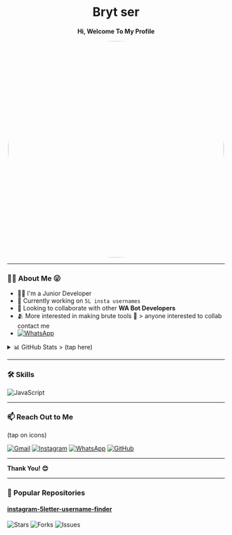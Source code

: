 <h1 align="center">Bryt ser</h1>
<p align="center"><strong>Hi, Welcome To My Profile</strong></p>

<p align="center">
  <img src="https://github.com/xchup.png?size=500" width="500" style="border-radius: 50%" />
</p>

---

### 🙋‍♂️ About Me 😜

- 👨‍💻 I'm a Junior Developer  
- 👑 Currently working on `5L insta usernames `  
- 🤝 Looking to collaborate with other **WA Bot Developers**
- 🫂 More interested in making brute tools 🗿 > anyone interested to collab contact me
-  [![WhatsApp](https://img.shields.io/badge/WhatsApp-25D366?style=for-the-badge&logo=whatsapp&logoColor=white)](https://wa.me/+6283870796188)

<details>
  <summary>📊 GitHub Stats > (tap here) </summary>
  <img src="https://github-readme-stats.vercel.app/api?username=xchup&show_icons=true&theme=tokyonight" />
</details>

---

### 🛠️ Skills

![JavaScript](https://img.shields.io/badge/-JavaScript-black?style=flat-square&logo=javascript)

---

### 📫 Reach Out to Me 
(tap on icons)

[![Gmail](https://img.shields.io/badge/Gmail-red?style=for-the-badge&logo=gmail&logoColor=white)](mailto:xchup7@gmail.com)
[![Instagram](https://img.shields.io/badge/Instagram-pink?style=for-the-badge&logo=instagram&logoColor=white)](https://instagram.com/0.71c)
[![WhatsApp](https://img.shields.io/badge/WhatsApp-green?style=for-the-badge&logo=whatsapp&logoColor=white)](https://wa.me/+6283870796188)
[![GitHub](https://img.shields.io/badge/GitHub-grey?style=for-the-badge&logo=github&logoColor=white)](https://github.com/xchup)

---

**Thank You! 😊**

---

### 📌 Popular Repositories

#### [instagram-5letter-username-finder](https://github.com/xchup/instagram-5letter-username-finder)
![Stars](https://img.shields.io/github/stars/xchup/instagram-5letter-username-finder?style=social)
![Forks](https://img.shields.io/github/forks/xchup/instagram-5letter-username-finder?style=social)
![Issues](https://img.shields.io/github/issues/xchup/instagram-5letter-username-finder)
